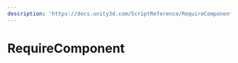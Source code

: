 ```yaml
---
description: 'https://docs.unity3d.com/ScriptReference/RequireComponent.html'
---
```


# RequireComponent

